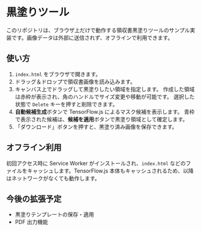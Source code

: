 # 黒塗りツール

このリポジトリは、ブラウザ上だけで動作する領収書黒塗りツールのサンプル実装です。画像データは外部に送信されず、オフラインで利用できます。

## 使い方

1. `index.html` をブラウザで開きます。
2. ドラッグ＆ドロップで領収書画像を読み込みます。
3. キャンバス上でドラッグして黒塗りしたい領域を指定します。
   作成した領域は赤枠が表示され、角のハンドルでサイズ変更や移動が可能です。
   選択した状態で `Delete` キーを押すと削除できます。
4. **自動候補生成**ボタンで TensorFlow.js によるマスク候補を表示します。
   青枠で表示された候補は、**候補を適用**ボタンで黒塗り領域として確定します。
5. 「ダウンロード」ボタンを押すと、黒塗り済み画像を保存できます。

## オフライン利用

初回アクセス時に Service Worker がインストールされ、`index.html` などのファイルをキャッシュします。TensorFlow.js 本体もキャッシュされるため、以降はネットワークがなくても動作します。

## 今後の拡張予定

- 黒塗りテンプレートの保存・適用
- PDF 出力機能


